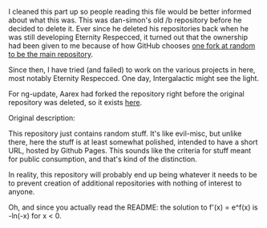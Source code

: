 I cleaned this part up so people reading this file would be better informed about what this was.
This was dan-simon's old /b repository before he decided to delete it. Ever since he deleted his repositories back when he was still developing Eternity Respecced, it turned out that the ownership had been given to me because of how GitHub chooses [one fork at random to be the main repository](https://docs.github.com/en/pull-requests/collaborating-with-pull-requests/working-with-forks/what-happens-to-forks-when-a-repository-is-deleted-or-changes-visibility).

Since then, I have tried (and failed) to work on the various projects in here, most notably Eternity Respecced. One day, Intergalactic might see the light.

For ng-update, Aarex had forked the repository right before the original repository was deleted, so it exists [here](https://aarextiaokhiao.github.io/b/ng-update/).

Original description:

This repository just contains random stuff. It's like evil-misc, but unlike there, here the stuff is at least somewhat polished, intended to have a short URL, hosted by Github Pages. This sounds like the criteria for stuff meant for public consumption, and that's kind of the distinction.

In reality, this repository will probably end up being whatever it needs to be to prevent creation of additional repositories with nothing of interest to anyone.

Oh, and since you actually read the README: the solution to f'(x) = e^f(x) is -ln(-x) for x < 0.
